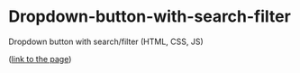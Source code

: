 # Dropdown-button-with-search-filter
Dropdown button with search/filter (HTML, CSS, JS)

([link to the page](https://suhodoleca.github.io/Dropdown-button-with-search-filter/))